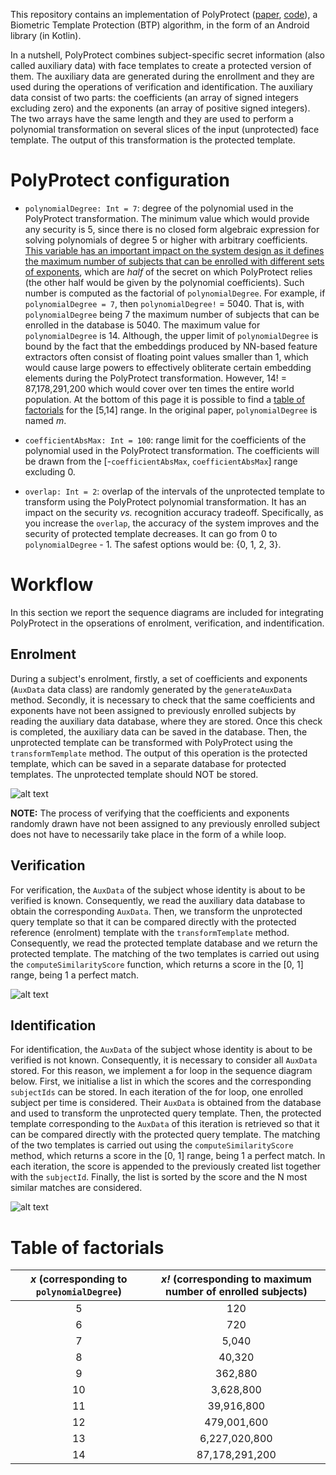 This repository contains an implementation of PolyProtect ([paper](https://arxiv.org/abs/2110.00434), [code](https://gitlab.idiap.ch/bob/bob.paper.polyprotect_2021)), a Biometric Template Protection (BTP) algorithm, in the form of an Android library (in Kotlin).

In a nutshell, PolyProtect combines subject-specific secret information (also called auxiliary data) with face templates to create a protected version of them. The auxiliary data are generated during the enrollment and they are used during the operations of verification and identification. 
The auxiliary data consist of two parts: the coefficients (an array of signed integers excluding zero) and the exponents (an array of positive signed integers). The two arrays have the same length and they are used to perform a polynomial transformation on several slices of the input (unprotected) face template. 
The output of this transformation is the protected template.

# PolyProtect configuration

- ```polynomialDegree: Int = 7```: degree of the polynomial used in the PolyProtect transformation. The minimum value which would provide any security is 5, since there is no closed form algebraic expression for solving polynomials of degree 5 or higher with arbitrary coefficients.
  <ins>This variable has an important impact on the system design as it defines the maximum number of subjects that can be enrolled with different sets of exponents</ins>, which are *half* of the secret on which PolyProtect relies (the other half would be given by the polynomial coefficients). Such number is computed as the factorial of ```polynomialDegree```. For example, if ```polynomialDegree = 7```, then ```polynomialDegree!``` = 5040. That is, with ```polynomialDegree``` being 7 the maximum number of subjects that can be enrolled in the database is 5040. The maximum value for ```polynomialDegree``` is 14. Although, the upper limit of ```polynomialDegree``` is bound by the fact that the embeddings produced by NN-based feature extractors often consist of floating point values smaller than 1, which would cause large powers to effectively obliterate certain embedding elements during the PolyProtect transformation. However, 14! = 87,178,291,200 which would cover over ten times the entire world population.
  At the bottom of this page it is possible to find a [table of factorials](#table-of-factorials) for the [5,14] range. In the original paper, ```polynomialDegree``` is named *m*.

- ```coefficientAbsMax: Int = 100```: range limit for the coefficients of the polynomial used in the PolyProtect transformation. The coefficients will be drawn from the [-```coefficientAbsMax```, ```coefficientAbsMax```] range excluding 0.

- ```overlap: Int = 2```: overlap of the intervals of the unprotected template to transform using the PolyProtect polynomial transformation. It has an impact on the security _vs._ recognition accuracy tradeoff. Specifically, as you increase the ```overlap```, the accuracy of the system improves and the security of protected template decreases. It can go from 0 to ```polynomialDegree``` - 1. The safest options would be: {0, 1, 2, 3}.

# Workflow

In this section we report the sequence diagrams are included for integrating PolyProtect in the opserations of enrolment, verification, and indentification.

## Enrolment

During a subject's enrolment, firstly, a set of coefficients and exponents (```AuxData``` data class) are randomly generated by the ```generateAuxData``` method. 
Secondly, it is necessary to check that the same coefficients and exponents have not been assigned to previously enrolled subjects by reading the auxiliary data database, where they are stored.
Once this check is completed, the auxiliary data can be saved in the database. Then, the unprotected template can be transformed with PolyProtect using the ```transformTemplate``` method. The output of this operation is the protected template, which can be saved in a separate database for protected templates.
The unprotected template should NOT be stored.

![alt text](images/Enrolment.png)

**NOTE:** The process of verifying that the coefficients and exponents randomly drawn have not been assigned to any previously enrolled subject does not have to necessarily take place in the form of a while loop.

## Verification

For verification, the ```AuxData``` of the subject whose identity is about to be verified is known. Consequently, we read the auxiliary data database to obtain the corresponding ```AuxData```.
Then, we transform the unprotected query template so that it can be compared directly with the protected reference (enrolment) template with the ```transformTemplate``` method. Consequently, we read the protected template database and we return the protected template.
The matching of the two templates is carried out using the ```computeSimilarityScore``` function, which returns a score in the [0, 1] range, being 1 a perfect match.

![alt text](images/Verification.png)

## Identification 

For identification, the ```AuxData``` of the subject whose identity is about to be verified is not known. Consequently, it is necessary to consider all ```AuxData``` stored. For this reason, we implement a for loop in the sequence diagram below. First, we initialise a list in which the scores and the corresponding ```subjectIds``` can be stored. In each iteration of the for loop, one enrolled subject per time is considered.
Their ```AuxData``` is obtained from the database and used to transform the unprotected query template.
Then, the protected template corresponding to the ```AuxData``` of this iteration is retrieved so that it can be compared directly with the protected query template. 
The matching of the two templates is carried out using the ```computeSimilarityScore``` method, which returns a score in the [0, 1] range, being 1 a perfect match. In each iteration, the score is appended to the previously created list together with the ```subjectId```.
Finally, the list is sorted by the score and the N most similar matches are considered.

![alt text](images/Identification.png)

# Table of factorials

| *x* (corresponding to ```polynomialDegree```) | *x!* (corresponding to maximum number of enrolled subjects) |
|:---------------------------------------------:|:-----------------------------------------------------------:|
|                       5                       |                             120                             |
|                       6                       |                             720                             |
|                       7                       |                            5,040                            |
|                       8                       |                           40,320                            |
|                       9                       |                           362,880                           |
|                      10                       |                          3,628,800                          |
|                      11                       |                         39,916,800                          |
|                      12                       |                         479,001,600                         |
|                      13                       |                        6,227,020,800                        |
|                      14                       |                       87,178,291,200                        |
